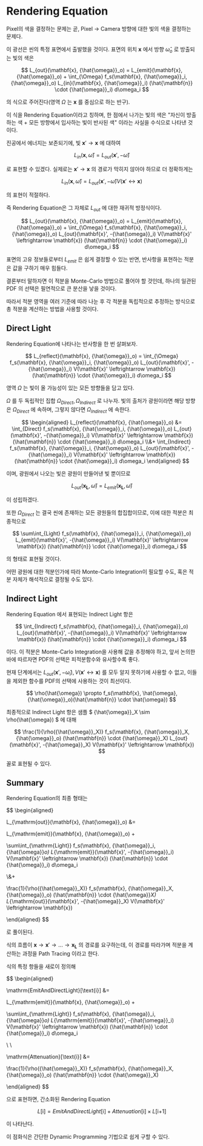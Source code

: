 # Rendering Equation

Pixel의 색을 결정하는 문제는 곧, Pixel $\rightarrow$ Camera 방향에 대한 빛의 색을 결정하는 문제다.

이 광선은 씬의 특정 표면에서 출발했을 것이다. 표면의 위치 $\mathbf{x}$ 에서 방향 ${\hat{\omega}}_o$ 로 방출되는 빛의 색은

$$
L_{out}(\mathbf{x}, {\hat{\omega}}_o) = 
L_{emit}(\mathbf{x}, {\hat{\omega}}_o) + 
\int_{\Omega} 
f_s(\mathbf{x}, {\hat{\omega}}_i, {\hat{\omega}}_o) 
L_{in}(\mathbf{x}, {\hat{\omega}}_i) 
(\hat{\mathbf{n}} \cdot {\hat{\omega}}_i) 
d\omega_i
$$

의 식으로 주어진다(영역 $\Omega$ 는 $\mathbf{x}$ 를 중심으로 하는 반구).

이 식을 Rendering Equation이라고 칭하며, 한 점에서 나가는 빛의 색은 "자신이 방출하는 색 + 모든 방향에서 입사하는 빛이 반사된 색" 이라는 사실을 수식으로 나타낸 것이다.

진공에서 에너지는 보존되기에, 빛 $\mathbf{x}' \rightarrow \mathbf{x}$ 에 대하여

$$L_{in}(\mathbf{x}, \hat{\omega}) = L_{out}(\mathbf{x}', -\hat{\omega})$$

로 표현할 수 있겠다. 실제로는 $\mathbf{x}' \rightarrow \mathbf{x}$ 의 경로가 막히지 않아야 하므로 더 정확하게는

$$L_{in}(\mathbf{x}, \hat{\omega}) = L_{out}(\mathbf{x}', -\hat{\omega}) V(\mathbf{x}' \leftrightarrow \mathbf{x})$$

의 표현이 적절하다.

즉 Rendering Equation은 그 자체로 $L_{out}$ 에 대한 재귀적 방정식이다.

$$
L_{out}(\mathbf{x}, {\hat{\omega}}_o) = 
L_{emit}(\mathbf{x}, {\hat{\omega}}_o) + 
\int_{\Omega} 
f_s(\mathbf{x}, {\hat{\omega}}_i, {\hat{\omega}}_o)
L_{out}(\mathbf{x}', -{\hat{\omega}}_i) 
V(\mathbf{x}' \leftrightarrow \mathbf{x}) 
(\hat{\mathbf{n}} \cdot {\hat{\omega}}_i)
d\omega_i
$$

표면의 고유 정보들로부터 $L_{emit}$ 은 쉽게 결정할 수 있는 반면, 반사항을 표현하는 적분은 값을 구하기 매우 힘들다.

결론부터 말하자면 이 적분을 Monte-Carlo 방법으로 풀어야 할 것인데, 하나의 일관된 PDF 의 선택은 필연적으로 큰 분산을 낳을 것이다. 

따라서 적분 영역을 여러 기준에 따라 나눈 후 각 적분을 독립적으로 추정하는 방식으로 총 적분을 계산하는 방법을 사용할 것이다.

## Direct Light

Rendering Equation에 나타나는 반사항을 한 번 살펴보자.

$$
L_{reflect}(\mathbf{x}, {\hat{\omega}}_o) = 
\int_{\Omega} 
f_s(\mathbf{x}, {\hat{\omega}}_i, {\hat{\omega}}_o)
L_{out}(\mathbf{x}', -{\hat{\omega}}_i) 
V(\mathbf{x}' \leftrightarrow \mathbf{x}) 
(\hat{\mathbf{n}} \cdot {\hat{\omega}}_i) 
d\omega_i
$$

영역 $\Omega$ 는 빛이 올 가능성이 있는 모든 방향들을 담고 있다. 

$\Omega$ 를 두 독립적인 집합 $\Omega_{Direct}, \Omega_{Indirect}$ 로 나누자. 빛의 출처가 광원이라면 해당 방향은 $\Omega_{Direct}$ 에 속하며, 그렇지 않다면 $\Omega_{Indirect}$ 에 속한다.

$$
\begin{aligned}
L_{reflect}(\mathbf{x}, {\hat{\omega}}_o) &= 
\int_{Direct} 
f_s(\mathbf{x}, {\hat{\omega}}_i, {\hat{\omega}}_o)
L_{out}(\mathbf{x}', -{\hat{\omega}}_i) 
V(\mathbf{x}' \leftrightarrow \mathbf{x}) 
(\hat{\mathbf{n}} \cdot {\hat{\omega}}_i) 
d\omega_i \\&+
\int_{Indirect} 
f_s(\mathbf{x}, {\hat{\omega}}_i, {\hat{\omega}}_o)
L_{out}(\mathbf{x}', -{\hat{\omega}}_i) 
V(\mathbf{x}' \leftrightarrow \mathbf{x}) 
(\hat{\mathbf{n}} \cdot {\hat{\omega}}_i) 
d\omega_i
\end{aligned}
$$

이며, 광원에서 나오는 빛은 광원이 만들어낸 빛 뿐이므로

$$ L_{out}(\mathbf{x_L}, \hat{\omega}) = L_{emit}(\mathbf{x_L}, \hat{\omega}) $$

이 성립하겠다.

또한 $\Omega_{Direct}$ 는 결국 씬에 존재하는 모든 광원들의 합집합이므로, 이에 대한 적분은 최종적으로

$$
\sum\int_{Light} 
f_s(\mathbf{x}, {\hat{\omega}}_i, {\hat{\omega}}_o)
L_{emit}(\mathbf{x}', -{\hat{\omega}}_i) 
V(\mathbf{x}' \leftrightarrow \mathbf{x}) 
(\hat{\mathbf{n}} \cdot {\hat{\omega}}_i) 
d\omega_i
$$

의 형태로 표현될 것이다.

어떤 광원에 대한 적분인가에 따라 Monte-Carlo Integration이 필요할 수도, 혹은 적분 자체가 해석적으로 결정될 수도 있다.

## Indirect Light

Rendering Equation 에서 표현되는 Indirect Light 항은

$$
\int_{Indirect} 
f_s(\mathbf{x}, {\hat{\omega}}_i, {\hat{\omega}}_o)
L_{out}(\mathbf{x}', -{\hat{\omega}}_i)
V(\mathbf{x}' \leftrightarrow \mathbf{x}) 
(\hat{\mathbf{n}} \cdot {\hat{\omega}}_i) 
d\omega_i
$$

이다. 이 적분은 Monte-Carlo Integration을 사용해 값을 추정해야 하고, 앞서 논의한 바에 따르자면 PDF의 선택은 피적분함수와 유사할수록 좋다.

현재 단계에서는 $L_{out}(\mathbf{x}', -{\hat{\omega}}_i), V(\mathbf{x}' \leftrightarrow \mathbf{x})$ 를 모두 알지 못하기에 사용할 수 없고, 이들을 제외한 함수를 PDF의 선택에 사용하는 것이 최선이다.

$$ \rho(\hat{\omega}) \propto f_s(\mathbf{x}, \hat{\omega}, {\hat{\omega}}_o)(\hat{\mathbf{n}} \cdot \hat{\omega}) $$

최종적으로 Indirect Light 항은 샘플 $ {\hat{\omega}}_X \sim \rho(\hat{\omega}) $ 에 대해

$$ 
\frac{1}{\rho({\hat{\omega}}_X)}
f_s(\mathbf{x}, {\hat{\omega}}_X, {\hat{\omega}}_o) 
(\hat{\mathbf{n}} \cdot {\hat{\omega}}_X)
L_{out}(\mathbf{x}', -{\hat{\omega}}_X)
V(\mathbf{x}' \leftrightarrow \mathbf{x})
$$

꼴로 표현될 수 있다.


## Summary

Rendering Equation의 최종 형태는

$$
\begin{aligned}

L_{\mathrm{out}}(\mathbf{x}, {\hat{\omega}}_o) &= 

L_{\mathrm{emit}}(\mathbf{x}, {\hat{\omega}}_o) + 

\sum\int_{\mathrm{Light}} 
f_s(\mathbf{x}, {\hat{\omega}}_i, {\hat{\omega}}_o) 
L_{\mathrm{emit}}(\mathbf{x}', -{\hat{\omega}}_i) 
V(\mathbf{x}' \leftrightarrow \mathbf{x}) 
(\hat{\mathbf{n}} \cdot {\hat{\omega}}_i) 
d\omega_i 

\\&+ 

\frac{1}{\rho({\hat{\omega}}_X)} 
f_s(\mathbf{x}, {\hat{\omega}}_X, {\hat{\omega}}_o) 
(\hat{\mathbf{n}} \cdot {\hat{\omega}}_X) 
L_{\mathrm{out}}(\mathbf{x}', -{\hat{\omega}}_X) 
V(\mathbf{x}' \leftrightarrow \mathbf{x})

\end{aligned}
$$

로 풀이된다. 

식의 흐름이 $\mathbf{x} \rightarrow \mathbf{x}' \rightarrow ... \rightarrow \mathbf{x_L}$ 의 경로를 요구하는데, 이 경로를 따라가며 적분을 계산하는 과정을 Path Tracing 이라고 한다.

식의 특정 항들을 새로이 정의해

$$
\begin{aligned}

\mathrm{EmitAndDirectLight}[\text{i}] &= 

L_{\mathrm{emit}}(\mathbf{x}, {\hat{\omega}}_o) + 

\sum\int_{\mathrm{Light}} 
f_s(\mathbf{x}, {\hat{\omega}}_i, {\hat{\omega}}_o) 
L_{\mathrm{emit}}(\mathbf{x}', -{\hat{\omega}}_i) 
V(\mathbf{x}' \leftrightarrow \mathbf{x}) 
(\hat{\mathbf{n}} \cdot {\hat{\omega}}_i) 
d\omega_i

\\ \\

\mathrm{Attenuation}[\text{i}] &= 

\frac{1}{\rho({\hat{\omega}}_X)} 
f_s(\mathbf{x}, {\hat{\omega}}_X, {\hat{\omega}}_o) 
(\hat{\mathbf{n}} \cdot {\hat{\omega}}_X)

\end{aligned}
$$


으로 표현하면, 간소화된 Rendering Equation

$$ L[\text{i}] = EmitAndDirectLight[\text{i}] + Attenuation[\text{i}] \times L[\text{i+1}] $$

이 나타난다. 

이 점화식은 간단한 Dynamic Programming 기법으로 쉽게 구할 수 있다.